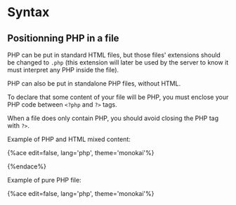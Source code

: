 # Syntax

## Positionning PHP in a file

PHP can be put in standard HTML files, but those files' extensions should be changed to `.php`
(this extension will later be used by the server to know it must interpret any PHP inside the file).

PHP can also be put in standalone PHP files, without HTML.

To declare that some content of your file will be PHP, you must enclose your PHP code between `<?php` and `?>` tags.

When a file does only contain PHP, you should avoid closing the PHP tag with `?>`.

Example of PHP and HTML mixed content:

{%ace edit=false, lang='php', theme='monokai'%}
<?php
// Some PHP code
?>
<!DOCTYPE html>
<html>
  <head>
    <meta charset="UTF-8">
    <title>My HTML page</title>
  </head>
  <body>
    <!-- Some HTML content -->
  </body>
</html>
{%endace%}

Example of pure PHP file:

{%ace edit=false, lang='php', theme='monokai'%}
<?php
// Some PHP code
{%endace%}

## Comments

Comments are text blocks that are ignored by the PHP interpreter.

They're used to give informations to other developpers, and future you 😉

In PHP, single line comments use `//` to start the comment.
Multiple lines comments start with `/*` and end with `*/`.

{%ace edit=false, lang='php', theme='monokai'%}
<?php
// Single ligne comment
some code // Comments can be found at the end of a line
/*
Here is
a multiline
comment
*/
{%endace%}

Note that while the code should tell how, the comments should tell why.

## Semicolon

Most PHP lines will end with a `;`, just like full stop at the end of sentences.

People beginning development tends to often forget semicolons; you should try to remember them.

Here is the mandatory "Hello world" to show the use of what was presented in this chapter:

{%ace edit=false, lang='php', theme='monokai'%}
<?php
echo 'hello, world'; // Note the ; at the end of the line, this code won't work without it
{%endace%}
